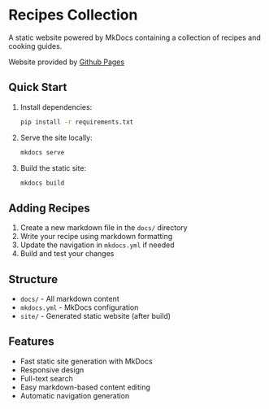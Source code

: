 # Recipes Collection

A static website powered by MkDocs containing a collection of recipes and cooking guides.

Website provided by [Github Pages](https://terryhowe.github.io/recipes/)

## Quick Start

1. Install dependencies:
   ```bash
   pip install -r requirements.txt
   ```

2. Serve the site locally:
   ```bash
   mkdocs serve
   ```

3. Build the static site:
   ```bash
   mkdocs build
   ```

## Adding Recipes

1. Create a new markdown file in the `docs/` directory
2. Write your recipe using markdown formatting
3. Update the navigation in `mkdocs.yml` if needed
4. Build and test your changes

## Structure

- `docs/` - All markdown content
- `mkdocs.yml` - MkDocs configuration
- `site/` - Generated static website (after build)

## Features

- Fast static site generation with MkDocs
- Responsive design
- Full-text search
- Easy markdown-based content editing
- Automatic navigation generation
